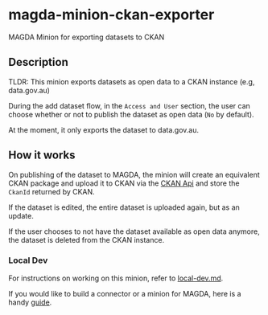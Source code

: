 # magda-minion-ckan-exporter

MAGDA Minion for exporting datasets to CKAN

## Description

TLDR: This minion exports datasets as open data to a CKAN instance (e.g, data.gov.au)

During the add dataset flow, in the `Access and User` section,
the user can choose whether or not to publish the dataset as open data (`No` by default).

At the moment, it only exports the dataset to data.gov.au.

## How it works

On publishing of the dataset to MAGDA, the minion will create an equivalent CKAN package
and upload it to CKAN via the [CKAN Api](https://docs.ckan.org/en/ckan-2.7.3/api/) and
store the `CkanId` returned by CKAN.

If the dataset is edited, the entire dataset is uploaded again, but as an update.

If the user chooses to not have the dataset available as open data anymore, the dataset
is deleted from the CKAN instance.

### Local Dev

For instructions on working on this minion, refer to [local-dev.md](./local-dev.md).

If you would like to build a connector or a minion for MAGDA,
here is a handy
[guide](https://github.com/magda-io/magda/blob/master/docs/docs/how-to-build-your-own-connectors-minions.md).
